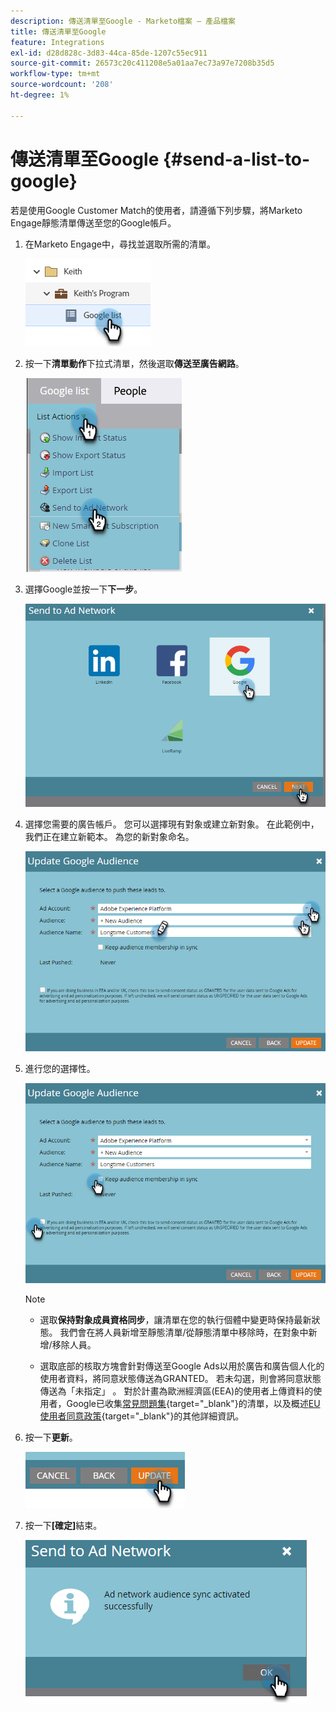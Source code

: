 ```yaml
---
description: 傳送清單至Google - Marketo檔案 — 產品檔案
title: 傳送清單至Google
feature: Integrations
exl-id: d28d828c-3d83-44ca-85de-1207c55ec911
source-git-commit: 26573c20c411208e5a01aa7ec73a97e7208b35d5
workflow-type: tm+mt
source-wordcount: '208'
ht-degree: 1%

---
```


# 傳送清單至Google {#send-a-list-to-google}

若是使用Google Customer Match的使用者，請遵循下列步驟，將Marketo Engage靜態清單傳送至您的Google帳戶。

1. 在Marketo Engage中，尋找並選取所需的清單。

   ![](assets/send-a-list-to-google-1.png)

1. 按一下&#x200B;**清單動作**&#x200B;下拉式清單，然後選取&#x200B;**傳送至廣告網路**。

   ![](assets/send-a-list-to-google-2.png)

1. 選擇Google並按一下&#x200B;**下一步**。

   ![](assets/send-a-list-to-google-3.png)

1. 選擇您需要的廣告帳戶。 您可以選擇現有對象或建立新對象。 在此範例中，我們正在建立新範本。 為您的新對象命名。

   ![](assets/send-a-list-to-google-4.png)

1. 進行您的選擇性。

   ![](assets/send-a-list-to-google-5.png)

   >[!NOTE]
   >
   >* 選取&#x200B;**保持對象成員資格同步**，讓清單在您的執行個體中變更時保持最新狀態。 我們會在將人員新增至靜態清單/從靜態清單中移除時，在對象中新增/移除人員。
   >
   >* 選取底部的核取方塊會針對傳送至Google Ads以用於廣告和廣告個人化的使用者資料，將同意狀態傳送為GRANTED。 若未勾選，則會將同意狀態傳送為「未指定」 。 對於計畫為歐洲經濟區(EEA)的使用者上傳資料的使用者，Google已收集[常見問題集](https://support.google.com/google-ads/answer/14310715){target="_blank"}的清單，以及概述[EU使用者同意政策](https://www.google.com/about/company/user-consent-policy/){target="_blank"}的其他詳細資訊。

1. 按一下&#x200B;**更新**。

   ![](assets/send-a-list-to-google-6.png)

1. 按一下&#x200B;**[確定]**&#x200B;結束。

   ![](assets/send-a-list-to-google-7.png)
